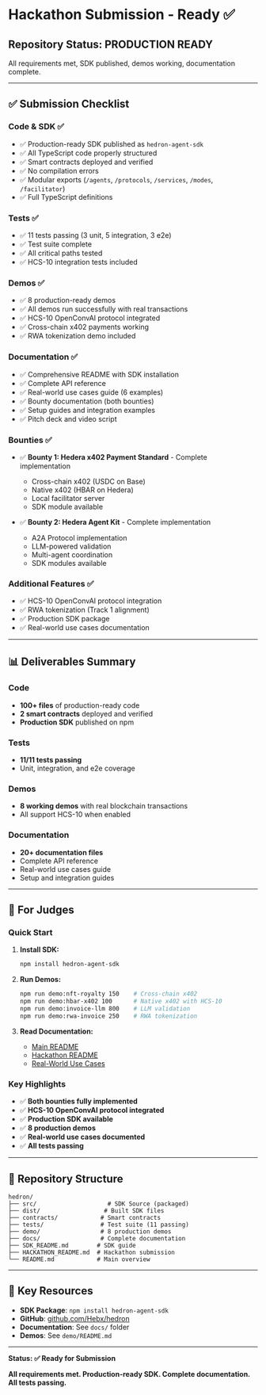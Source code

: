 # Hackathon Submission - Ready ✅

## Repository Status: PRODUCTION READY

All requirements met, SDK published, demos working, documentation complete.

---

## ✅ Submission Checklist

### Code & SDK ✅

- ✅ Production-ready SDK published as `hedron-agent-sdk`
- ✅ All TypeScript code properly structured
- ✅ Smart contracts deployed and verified
- ✅ No compilation errors
- ✅ Modular exports (`/agents`, `/protocols`, `/services`, `/modes`, `/facilitator`)
- ✅ Full TypeScript definitions

### Tests ✅

- ✅ 11 tests passing (3 unit, 5 integration, 3 e2e)
- ✅ Test suite complete
- ✅ All critical paths tested
- ✅ HCS-10 integration tests included

### Demos ✅

- ✅ 8 production-ready demos
- ✅ All demos run successfully with real transactions
- ✅ HCS-10 OpenConvAI protocol integrated
- ✅ Cross-chain x402 payments working
- ✅ RWA tokenization demo included

### Documentation ✅

- ✅ Comprehensive README with SDK installation
- ✅ Complete API reference
- ✅ Real-world use cases guide (6 examples)
- ✅ Bounty documentation (both bounties)
- ✅ Setup guides and integration examples
- ✅ Pitch deck and video script

### Bounties ✅

- ✅ **Bounty 1: Hedera x402 Payment Standard** - Complete implementation
  - Cross-chain x402 (USDC on Base)
  - Native x402 (HBAR on Hedera)
  - Local facilitator server
  - SDK module available

- ✅ **Bounty 2: Hedera Agent Kit** - Complete implementation
  - A2A Protocol implementation
  - LLM-powered validation
  - Multi-agent coordination
  - SDK modules available

### Additional Features ✅

- ✅ HCS-10 OpenConvAI protocol integration
- ✅ RWA tokenization (Track 1 alignment)
- ✅ Production SDK package
- ✅ Real-world use cases documentation

---

## 📊 Deliverables Summary

### Code
- **100+ files** of production-ready code
- **2 smart contracts** deployed and verified
- **Production SDK** published on npm

### Tests
- **11/11 tests passing**
- Unit, integration, and e2e coverage

### Demos
- **8 working demos** with real blockchain transactions
- All support HCS-10 when enabled

### Documentation
- **20+ documentation files**
- Complete API reference
- Real-world use cases guide
- Setup and integration guides

---

## 🎯 For Judges

### Quick Start

1. **Install SDK:**
   ```bash
   npm install hedron-agent-sdk
   ```

2. **Run Demos:**
   ```bash
   npm run demo:nft-royalty 150    # Cross-chain x402
   npm run demo:hbar-x402 100      # Native x402 with HCS-10
   npm run demo:invoice-llm 800    # LLM validation
   npm run demo:rwa-invoice 250    # RWA tokenization
   ```

3. **Read Documentation:**
   - [Main README](../README.md)
   - [Hackathon README](../HACKATHON_README.md)
   - [Real-World Use Cases](./REAL_WORLD_USE_CASES.md)

### Key Highlights

- ✅ **Both bounties fully implemented**
- ✅ **HCS-10 OpenConvAI protocol integrated**
- ✅ **Production SDK available**
- ✅ **8 production demos**
- ✅ **Real-world use cases documented**
- ✅ **All tests passing**

---

## 📁 Repository Structure

```
hedron/
├── src/                    # SDK Source (packaged)
├── dist/                  # Built SDK files
├── contracts/            # Smart contracts
├── tests/                # Test suite (11 passing)
├── demo/                 # 8 production demos
├── docs/                 # Complete documentation
├── SDK_README.md        # SDK guide
├── HACKATHON_README.md  # Hackathon submission
└── README.md            # Main overview
```

---

## 🔗 Key Resources

- **SDK Package**: `npm install hedron-agent-sdk`
- **GitHub**: [github.com/Hebx/hedron](https://github.com/Hebx/hedron)
- **Documentation**: See `docs/` folder
- **Demos**: See `demo/README.md`

---

**Status: ✅ Ready for Submission**

**All requirements met. Production-ready SDK. Complete documentation. All tests passing.**
